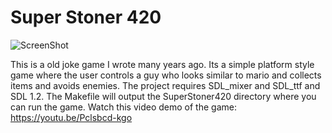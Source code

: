 # Super Stoner 420

![ScreenShot](http://lostsidedead.biz/pictures/ss420_pic.png "screenshot")

This is a old joke game I wrote many years ago. Its a simple platform style game
where the user controls a guy who looks similar to mario and collects items and
avoids enemies. The project requires SDL_mixer and SDL_ttf and SDL 1.2.
The Makefile will output the SuperStoner420 directory where you can run the game.
Watch this video demo of the game: https://youtu.be/Pclsbcd-kgo
